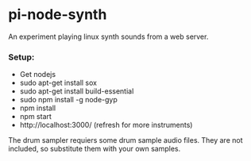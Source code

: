 pi-node-synth
=============

An experiment playing linux synth sounds from a web server.

### Setup:
* Get nodejs
* sudo apt-get install sox
* sudo apt-get install build-essential
* sudo npm install -g node-gyp
* npm install
* npm start
* http://localhost:3000/ (refresh for more instruments)

The drum sampler requiers some drum sample audio files. They are not included, so substitute them with your own samples.
